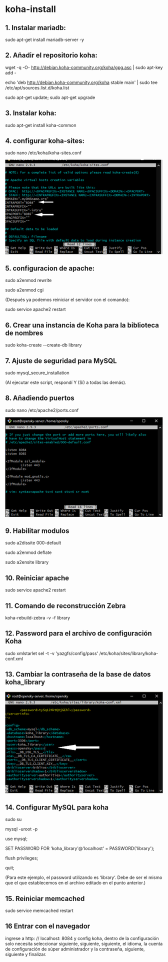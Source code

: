 # koha-install

## 1. Instalar mariadb:
sudo apt-get install mariadb-server -y

## 2. Añadir el repositorio koha:
wget -q -O- http://debian.koha-community.org/koha/gpg.asc | sudo apt-key add -

echo 'deb http://debian.koha-community.org/koha stable main' | sudo tee /etc/apt/sources.list.d/koha.list

sudo apt-get update; sudo apt-get upgrade

## 3. Instalar koha:
sudo apt-get install koha-common

## 4. configurar koha-sites: 
sudo nano /etc/koha/koha-sites.conf


![alt text](koha-sites.png?raw=true)

## 5. configuracion de apache:
sudo a2enmod rewrite

sudo a2enmod cgi

(Después ya podemos reiniciar el servidor con el comando):

sudo service apache2 restart

## 6. Crear una instancia de Koha para la biblioteca de nombres

sudo koha-create --create-db library

## 7. Ajuste de seguridad para MySQL

sudo mysql_secure_installation

(Al ejecutar este script, respondí Y (Sí) a todas las demás).

## 8. Añadiendo puertos

sudo nano /etc/apache2/ports.conf

![alt text](ports.png?raw=true)

## 9. Habilitar modulos

sudo a2dissite 000-default

sudo a2enmod deflate

sudo a2ensite library

## 10. Reiniciar apache

sudo service apache2 restart

## 11. Comando de reconstrucción Zebra

koha-rebuild-zebra -v -f library

## 12. Password para el archivo de configuración Koha

sudo xmlstarlet sel -t -v 'yazgfs/config/pass' /etc/koha/sites/library/koha-conf.xml

## 13. Cambiar la contraseña de la base de datos koha_library

![alt text](koha-library.png?raw=true)

## 14. Configurar MySQL para koha

sudo su
 
mysql -uroot -p
 
use mysql;
 
SET PASSWORD FOR 'koha_library'@'localhost' = PASSWORD('library');
 
flush privileges;
 
quit;

(Para este ejemplo, el password utilizando es ‘library‘. Debe de ser el mismo que el que establecemos en el archivo editado en el punto anterior.)

## 15. Reiniciar memcached

sudo service memcached restart

## 16 Entrar con el navegador

ingrese a http: // localhost: 8084 y config koha, dentro de la configuración solo necesita seleccionar siguiente, siguiente, siguiente, el idioma, la cuenta de configuración de súper administrador y la contraseña, siguiente, siguiente y finalizar.
